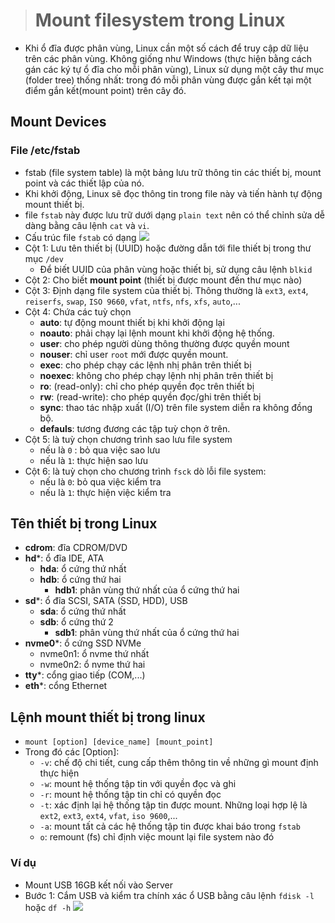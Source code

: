 > # Mount filesystem trong Linux
- Khi ổ đĩa được phân vùng, Linux cần một số cách để truy cập dữ liệu trên các phân vùng. Không giống như Windows (thực hiện bằng cách gán các ký tự ổ đĩa cho mỗi phân vùng), Linux sử dụng một cây thư mục (folder tree) thống nhất: trong đó mỗi phân vùng được gắn kết tại một điểm gắn kết(mount point) trên cây đó.
## Mount Devices
### File /etc/fstab
- fstab (file system table) là một bảng lưu trữ thông tin các thiết bị, mount point và các thiết lập của nó.
- Khi khởi động, Linux sẽ đọc thông tin trong file này và tiến hành tự động mount thiết bị.
- file `fstab` này được lưu trữ dưới dạng `plain text` nên có thể chỉnh sửa dễ dàng bằng câu lệnh `cat`  và `vi`.
- Cấu trúc file `fstab` có dạng
![](https://imgur.com/0Orq4aQ.png)
- Cột 1: Lưu tên thiết bị (UUID) hoặc đường dẫn tới file thiết bị trong thư mục `/dev`
  - Để biết UUID của phân vùng hoặc thiết bị, sử dụng câu lệnh `blkid`
- Cột 2: Cho biết **mount point** (thiết bị được mount đến thư mục nào)
- Cột 3: Định dạng file system của thiết bị. Thông thường là `ext3`, `ext4`, `reiserfs`, `swap`, `ISO 9660`, `vfat`, `ntfs`, `nfs`, `xfs`, `auto`,...
- Cột 4: Chứa các tuỳ chọn
  - **auto**: tự động mount thiết bị khi khởi động lại
  - **noauto**: phải chạy lại lệnh mount khi khởi động hệ thống.
  - **user**: cho phép người dùng thông thường được quyền mount
  -   **nouser**: chỉ user `root` mới được quyền mount.
  -   **exec**: cho phép chạy các lệnh nhị phân trên thiết bị
  -   **noexec**: không cho phép chạy lệnh nhị phân trên thiết bị
  -   **ro**: (read-only): chỉ cho phép quyền đọc trên thiết bị
  -   **rw**: (read-write): cho phép quyền đọc/ghi trên thiết bị
  -   **sync**: thao tác nhập xuất (I/O) trên file system diễn ra không đồng bộ.
  -   **defauls**: tương đương các tập tuỳ chọn ở trên.
- Cột 5: là tuỳ chọn chương trình sao lưu file system
  - nếu là `0` : bỏ qua việc sao lưu
  - nếu là `1`: thực hiện sao lưu
- Cột 6: là tuỳ chọn cho chương trình `fsck` dò lỗi file system:
  - nếu là `0`: bỏ qua việc kiểm tra
  - nếu là `1`: thực hiện việc kiểm tra
## Tên thiết bị trong Linux
- **cdrom**: đĩa CDROM/DVD
- **hd***: ổ đĩa IDE, ATA
  - **hda**: ổ cứng thứ nhất
  - **hdb**: ổ cứng thứ hai
    - **hdb1**: phân vùng thứ nhất của ổ cứng thứ hai
- **sd***: ổ đĩa SCSI, SATA (SSD, HDD), USB
  - **sda**: ổ cứng thứ nhất
  - **sdb**: ổ cứng thứ 2
    - **sdb1**: phân vùng thứ nhất của ổ cứng thứ hai
- **nvme0***: ổ cứng SSD NVMe
  - nvme0n1: ổ nvme thứ nhất
  - nvme0n2: ổ nvme thứ hai
- **tty***: cổng giao tiếp (COM,...)
- **eth***: cổng Ethernet
## Lệnh mount thiết bị trong linux
- `mount [option] [device_name] [mount_point]`
- Trong đó các [Option]:
  - `-v`: chế độ chi tiết, cung cấp thêm thông tin về những gì mount định thực hiện
  - `-w`: mount hệ thống tập tin với quyền đọc và ghi
  - `-r`: mount hệ thống tập tin chỉ có quyền đọc
  - `-t`: xác định lại hệ thống tập tin được mount. Những loại hợp lệ là `ext2`, `ext3`, `ext4`, `vfat`, `iso 9600`,...
  - `-a`: mount tất cả các hệ thống tập tin được khai báo trong `fstab`
  - `o`: remount (fs) chỉ định việc mount lại file system nào đó
### Ví dụ 
- Mount USB 16GB kết nối vào Server
- Bước 1: Cắm USB và kiểm tra chính xác ổ USB bằng câu lệnh `fdisk -l` hoặc `df -h`
![](https://imgur.com/R6k5iu7.png)

